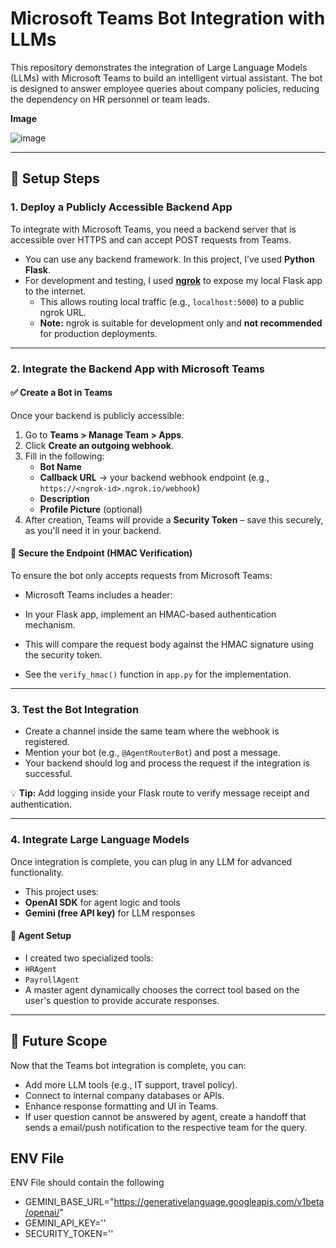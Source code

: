 # Microsoft Teams Bot Integration with LLMs

This repository demonstrates the integration of Large Language Models (LLMs) with Microsoft Teams to build an intelligent virtual assistant. The bot is designed to answer employee queries about company policies, reducing the dependency on HR personnel or team leads.



**Image**

![image](https://github.com/user-attachments/assets/a7717edb-1ad4-4672-83bb-c272400cbc51)


---

## 🔧 Setup Steps

### 1. **Deploy a Publicly Accessible Backend App**

To integrate with Microsoft Teams, you need a backend server that is accessible over HTTPS and can accept POST requests from Teams.

- You can use any backend framework. In this project, I’ve used **Python Flask**.
- For development and testing, I used **[ngrok](https://ngrok.com/)** to expose my local Flask app to the internet.
  - This allows routing local traffic (e.g., `localhost:5000`) to a public ngrok URL.
  - **Note:** ngrok is suitable for development only and **not recommended** for production deployments.

---

### 2. **Integrate the Backend App with Microsoft Teams**

#### ✅ Create a Bot in Teams

Once your backend is publicly accessible:

1. Go to **Teams > Manage Team > Apps**.
2. Click **Create an outgoing webhook**.
3. Fill in the following:
   - **Bot Name**
   - **Callback URL** → your backend webhook endpoint (e.g., `https://<ngrok-id>.ngrok.io/webhook`)
   - **Description**
   - **Profile Picture** (optional)
4. After creation, Teams will provide a **Security Token** – save this securely, as you'll need it in your backend.


#### 🔐 Secure the Endpoint (HMAC Verification)

To ensure the bot only accepts requests from Microsoft Teams:

- Microsoft Teams includes a header:


- In your Flask app, implement an HMAC-based authentication mechanism.
- This will compare the request body against the HMAC signature using the security token.
- See the `verify_hmac()` function in `app.py` for the implementation.

---

### 3. **Test the Bot Integration**

- Create a channel inside the same team where the webhook is registered.
- Mention your bot (e.g., `@AgentRouterBot`) and post a message.
- Your backend should log and process the request if the integration is successful.

💡 **Tip:** Add logging inside your Flask route to verify message receipt and authentication.

---

### 4. **Integrate Large Language Models**

Once integration is complete, you can plug in any LLM for advanced functionality.

- This project uses:
- **OpenAI SDK** for agent logic and tools
- **Gemini (free API key)** for LLM responses

#### 🧠 Agent Setup

- I created two specialized tools:
- `HRAgent`
- `PayrollAgent`
- A master agent dynamically chooses the correct tool based on the user's question to provide accurate responses.

---

## 🚀 Future Scope

Now that the Teams bot integration is complete, you can:
- Add more LLM tools (e.g., IT support, travel policy).
- Connect to internal company databases or APIs.
- Enhance response formatting and UI in Teams.
- If user question cannot be answered by agent, create a handoff that sends a email/push notification to the respective team for the query.

## ENV File

ENV File should contain the following

- GEMINI_BASE_URL="https://generativelanguage.googleapis.com/v1beta/openai/"
- GEMINI_API_KEY='<your gemini api key>'
- SECURITY_TOKEN='<your micrsoft bot token>'
